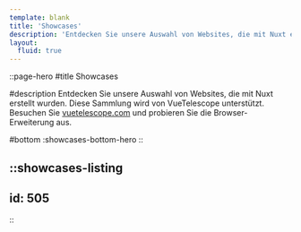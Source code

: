 ```yaml
---
template: blank
title: 'Showcases'
description: 'Entdecken Sie unsere Auswahl von Websites, die mit Nuxt erstellt wurden.'
layout:
  fluid: true
---
```


::page-hero
#title
Showcases

#description
  Entdecken Sie unsere Auswahl von Websites, die mit Nuxt erstellt wurden. Diese Sammlung wird von VueTelescope unterstützt. Besuchen Sie [vuetelescope.com](https://vuetelescope.com) und probieren Sie die Browser-Erweiterung aus.

#bottom
  :showcases-bottom-hero
::

::showcases-listing
---
id: 505
---
::
